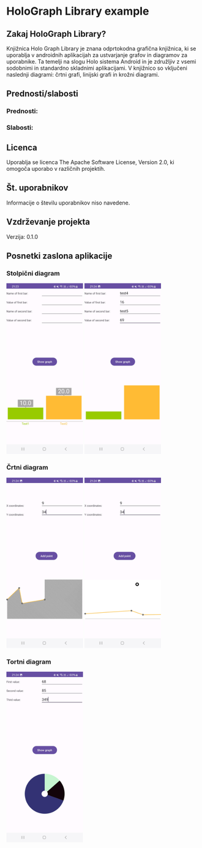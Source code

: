 # HoloGraph Library example

## Zakaj HoloGraph Library?
Knjižnica Holo Graph Library je znana odprtokodna grafična knjižnica, ki se uporablja v androidnih aplikacijah za ustvarjanje grafov in diagramov za uporabnike.
Ta temelji na slogu Holo sistema Android in je združljiv z vsemi sodobnimi in standardno skladnimi aplikacijami.
V knjižnico so vključeni naslednji diagrami: črtni grafi, linijski grafi in krožni diagrami.

## Prednosti/slabosti

### Prednosti:


### Slabosti:


## Licenca

Uporablja se licenca The Apache Software License, Version 2.0, ki omogoča uporabo v različnih projektih.

## Št. uporabnikov

Informacije o številu uporabnikov niso navedene.

## Vzdrževanje projekta

Verzija: 0.1.0

## Posnetki zaslona aplikacije
### Stolpični diagram
<img src="bar1.jpg" width="200" alt="Example Image"/>
<img src="bar2.jpg" width="200" alt="Example Image"/>

### Črtni diagram
<img src="line1.jpg" width="200" alt="Example Image"/>
<img src="line2.jpg" width="200" alt="Example Image"/>

### Tortni diagram
<img src="pie1.jpg" width="200" alt="Example Image"/>
